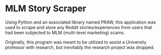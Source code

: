 # MLM Story Scraper
Using Python and an associated library named PRAW, this application was used to scrape and store any
Reddit stories/experiences from users that had been subjected to MLM (multi-level marketing) scams.

Originally, this program was meant to be utilized to assist a University professor with research, but inevitably
the research project was dropped.
